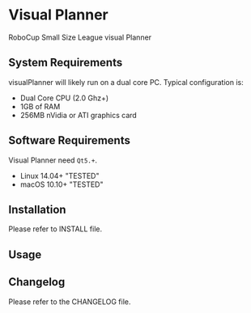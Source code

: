 Visual Planner
=====

RoboCup Small Size League visual Planner


System Requirements
-----------------------

visualPlanner will likely run on a dual core PC.
Typical configuration is:

- Dual Core CPU (2.0 Ghz+)
- 1GB of RAM
- 256MB nVidia or ATI graphics card


Software Requirements
---------------------

Visual Planner need `Qt5.+`.

- Linux 14.04+ "TESTED"
- macOS 10.10+ "TESTED"

Installation
------------

Please refer to INSTALL file.


Usage
-----



Changelog
---------

Please refer to the CHANGELOG file.

